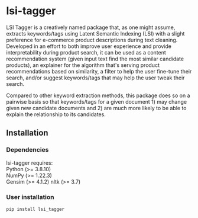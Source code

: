 # lsi-tagger  
LSI Tagger is a creatively named package that, as one might assume, extracts keywords/tags using Latent Semantic Indexing (LSI) with a slight preference for e-commerce product descriptions during text cleaning. Developed in an effort to both improve user experience and provide interpretability during product search, it can be used as a content recommendation system (given input text find the most similar candidate products), an explainer for the algorithm that's serving product recommendations based on similarity, a filter to help the user fine-tune their search, and/or suggest keywords/tags that may help the user tweak their search.  
  
Compared to other keyword extraction methods, this package does so on a pairwise basis so that keywords/tags for a given document 1) may change given new candidate documents and 2) are much more likely to be able to explain the relationship to its candidates.
  
## Installation  
### Dependencies  
lsi-tagger requires:  
Python (>= 3.8.10)  
NumPy (>= 1.22.3)  
Gensim (>= 4.1.2)
nltk (>= 3.7)  
  
### User installation
`pip install lsi_tagger`
